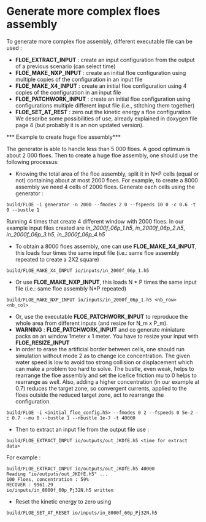 # Generate more complex floes assembly

To generate more complex floe assembly, different executable file can be used :
* **FLOE_EXTRACT_INPUT** : create an input configuration from the output of a previous scenario (can select time)
* **FLOE_MAKE_NXP_INPUT** : create an initial floe configuration using multiple copies of the configuration in an input file
* **FLOE_MAKE_X4_INPUT** : create an initial floe configuration using 4 copies of the configuration in an input file
* **FLOE_PATCHWORK_INPUT** : create an initial floe configuration using configurations multiple different input file (i.e., stitching them together)
* **FLOE_SET_AT_REST** : zero out the kinetic energy a floe configuration
We describe some possibilities of use, already explained in doxygen file page  4 (but probably it is an non updated version).

*** Example to create huge floe assembly***

The generator is able to handle less than 5 000 floes. A good optimum is about 2 000 floes. Then to create a huge floe assembly, one should use the following processus:
* Knowing the total area of the floe assembly, split it in N*P cells (equal or not) containing about at most 2000 floes. For example, to create a 8000 assembly we need 4 cells of 2000 floes. Generate each cells using the generator :
```
build/FLOE -i generator -n 2000 --fmodes 2 0 --fspeeds 10 0 -c 0.6 -t 0 --bustle 1
```
Running 4 times that create 4 different window with 2000 floes. In our example input files created are *in_2000f_06p_1.h5*, *in_2000f_06p_2.h5*, *in_2000f_06p_3.h5*, *in_2000f_06p_4.h5*
* To obtain a 8000 floes assembly, one can use **FLOE_MAKE_X4_INPUT**, this loads four times the same input file (i.e.: same floe assembly repeated to create a 2X2 square)
```
build/FLOE_MAKE_X4_INPUT io/inputs/in_2000f_06p_1.h5
```
* Or use **FLOE_MAKE_NXP_INPUT**, this loads N * P times the same input file (i.e.: same floe assembly N*P repeated)
```
build/FLOE_MAKE_NXP_INPUT io/inputs/in_2000f_06p_1.h5 <nb_row> <nb_col>
```
*  Or, use the executable **FLOE_PATCHWORK_INPUT** to reproduce the whole area from different inputs (and resize for N_m x P_m).
* **WARNING** :  **FLOE_PATCHWORK_INPUT** and co generate miniature packs on an window 1meter x 1 meter. You have to resize your input with **FLOE_RESIZE_INPUT**
*  In order to erase the artificial border between cells, one should run simulation without mode 2 as to change ice concentration. The given water speed is low to avoid too strong collision or displacement which can make a problem too hard to solve. The bustle, even weak, helps to rearrange the floe assembly and set the ice/ice friction mu to 0 helps to rearrange as well. Also, adding a higher concentration (in our example at 0.7)  reduces the target zone, so convergent currents, applied to the floes outside the reduced target zone, act to rearrange the configuration.
```
build/FLOE -i <initial_floe_config.h5> --fmodes 0 2 --fspeeds 0 5e-2 -c 0.7 --mu 0 --bustle 1 --nbustle 1e-7 -t 40000
```
* Then to extract an input file from the output file use :
```
build/FLOE_EXTRACT_INPUT io/outputs/out_JKDfE.h5 <time for extract data>
```
For example :
```
build/FLOE_EXTRACT_INPUT io/outputs/out_JKDfE.h5 40000
Reading "io/outputs/out_JKDfE.h5" ... 
100 Floes, concentration : 59%
RECOVER : 9961.29
io/inputs/in_8000f_60p_Pj32N.h5 written
```
* Reset the kinetic energy to zero using 
```
build/FLOE_SET_AT_RESET io/inputs/in_8000f_60p_Pj32N.h5
```
